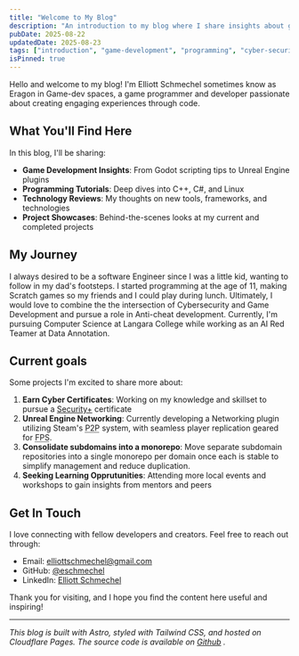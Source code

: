 ```yaml
---
title: "Welcome to My Blog"
description: "An introduction to my blog where I share insights about game development, programming, and technology."
pubDate: 2025-08-22
updatedDate: 2025-08-23
tags: ["introduction", "game-development", "programming", "cyber-security"]
isPinned: true
---
```


Hello and welcome to my blog! I'm Elliott Schmechel sometimes know as Eragon in Game-dev spaces, a game programmer and developer passionate about creating engaging experiences through code.

## What You'll Find Here

In this blog, I'll be sharing:

- **Game Development Insights**: From Godot scripting tips to Unreal Engine plugins
- **Programming Tutorials**: Deep dives into C++, C#, and Linux
- **Technology Reviews**: My thoughts on new tools, frameworks, and technologies
- **Project Showcases**: Behind-the-scenes looks at my current and completed projects

## My Journey

I always desired to be a software Engineer since I was a little kid, wanting to follow in my dad's footsteps. I started programming at the age of 11, making Scratch games so my friends and I could play during lunch. Ultimately, I would love to combine the the intersection of Cybersecurity and Game Development and pursue a role in Anti-cheat development. Currently, I'm pursuing Computer Science at Langara College while working as an AI Red Teamer at Data Annotation.

## Current goals

Some projects I'm excited to share more about:

1. **Earn Cyber Certificates**: Working on my knowledge and skillset to pursue a <a href="https://www.comptia.org/en-us/certifications/security/" target="_blank" rel="noreferrer nofollow">Security+</a> certificate
2. **Unreal Engine Networking**: Currently developing a Networking plugin utilizing Steam's <abbr title="Peer to Peer">P2P</abbr> system, with seamless player replication geared for <abbr title="First Person Shooters">FPS</abbr>.
3. **Consolidate subdomains into a monorepo**: Move separate subdomain repositories into a single monorepo per domain once each is stable to simplify management and reduce duplication.
4. **Seeking Learning Opprutunities**: Attending more local events and workshops to gain insights from mentors and peers

## Get In Touch

I love connecting with fellow developers and creators. Feel free to reach out through:

- Email: <a href="mailto:elliottschmechel@gmail.com" target="_blank" rel="noreferrer nofollow">elliottschmechel@gmail.com</a>
- GitHub: <a href="https://github.com/eschmechel" target="_blank" rel="noreferrer nofollow">@eschmechel</a>
- LinkedIn: <a href="https://linkedin.com/in/eschmechel" target="_blank" rel="noreferrer nofollow">Elliott Schmechel</a>

Thank you for visiting, and I hope you find the content here useful and inspiring!

---

_This blog is built with Astro, styled with Tailwind CSS, and hosted on Cloudflare Pages. The source code is available on <a href="https://github.com/eschmechel/Portfolio-Page-Astro" target="_blank" rel="noreferrer nofollow">Github</a>
._
